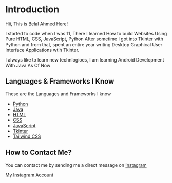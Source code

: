 
# Introduction
Hii, This is Belal Ahmed Here!

I started to code when I was 11, There I learned How to build Websites Using Pure HTML, CSS, JavaScript, Python After sometime I got into Tkinter with Python and from that, spent an entire year writing Desktop Graphical User Interface Applications wtih Tkinter.

I always like to learn new technlogioes, I am learning Android Development With Java As Of Now



## Languages & Frameworks I Know 
These are the Languages and Frameworks I know 
    
 - [Python](https://en.wikipedia.org/wiki/Python_(programming_language))
 - [Java](https://en.wikipedia.org/wiki/Java_(programming_language))
 - [HTML](https://en.wikipedia.org/wiki/HTML)
 - [CSS](https://en.wikipedia.org/wiki/CSS)
 - [JavaScript](https://en.wikipedia.org/wiki/JavaScript)
 - [Tkinter](https://en.wikipedia.org/wiki/Tkinter)
 - [Tailwind CSS](https://tailwindcss.com/)


## How to Contact Me?
You can contact me by sending me a direct message on [Instagram](https://www.instagram.com/)

[My Instagram Account](https://instagram.com/mrbelalahmed95)


<!---
mrbelalahmed95/mrbelalahmed95 is a ✨ special ✨ repository because its `README.md` (this file) appears on your GitHub profile.
You can click the Preview link to take a look at your changes.
--->
